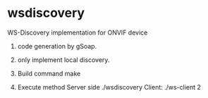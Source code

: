 wsdiscovery
===========

WS-Discovery implementation for ONVIF device

1. code generation by gSoap.

2. only implement local discovery.

3. Build command
   make

4. Execute method
   Server side 
      ./wsdiscovery
   Client: 
      ./ws-client 2  
